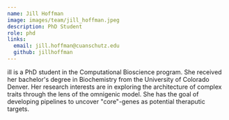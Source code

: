 ```yaml
---
name: Jill Hoffman
image: images/team/jill_hoffman.jpeg
description: PhD Student
role: phd
links:
  email: jill.hoffman@cuanschutz.edu
  github: jillhoffman
---
```


ill is a PhD student in the Computational Bioscience program. She received her bachelor's degree in Biochemistry from the University of Colorado Denver. 
Her research interests are in exploring the architecture of complex traits through the lens of the omnigenic model. She has the goal
of developing pipelines to uncover "core"-genes as potential theraputic targets.